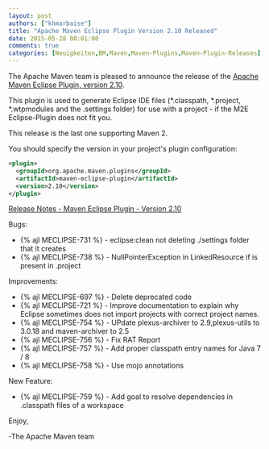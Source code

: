 ```yaml
---
layout: post
authors: ["khmarbaise"]
title: "Apache Maven Eclipse Plugin Version 2.10 Released"
date: 2015-05-28 08:01:00
comments: true
categories: [Neuigkeiten,BM,Maven,Maven-Plugins,Maven-Plugin-Releases]
---
```

The Apache Maven team is pleased to announce the release of the 
[Apache Maven Eclipse Plugin, version 2.10](http://maven.apache.org/plugins/maven-eclipse-plugin/).


This plugin is used to generate Eclipse IDE files (*.classpath, *.project,
*.wtpmodules and the .settings folder) for use with a project - if the M2E
Eclipse-Plugin does not fit you.

This release is the last one supporting Maven 2.

You should specify the version in your project's plugin configuration:

``` xml
<plugin>
  <groupId>org.apache.maven.plugins</groupId>
  <artifactId>maven-eclipse-plugin</artifactId>
  <version>2.10</version>
</plugin>
```
<!-- more -->

[Release Notes - Maven Eclipse Plugin - Version 2.10](https://issues.apache.org/jira/secure/ReleaseNote.jspa?projectId=12317423&version=12330751)

Bugs:

 * {% ajl MECLIPSE-731 %} - eclipse:clean not deleting ./settings folder that it creates
 * {% ajl MECLIPSE-738 %} - NullPointerException in LinkedResource if <locationURI> is present in .project

Improvements:

 * {% ajl MECLIPSE-697 %} - Delete deprecated code
 * {% ajl MECLIPSE-721 %} - Improve documentation to explain why Eclipse sometimes does not import projects with correct project names.
 * {% ajl MECLIPSE-754 %} - UPdate plexus-archiver to 2.9,plexus-utils to 3.0.18 and maven-archiver to 2.5
 * {% ajl MECLIPSE-756 %} - Fix RAT Report
 * {% ajl MECLIPSE-757 %} - Add proper classpath entry names for Java 7 / 8
 * {% ajl MECLIPSE-758 %} - Use mojo annotations

New Feature:

 * {% ajl MECLIPSE-759 %} - Add goal to resolve dependencies in .classpath files of a workspace

Enjoy,

-The Apache Maven team


